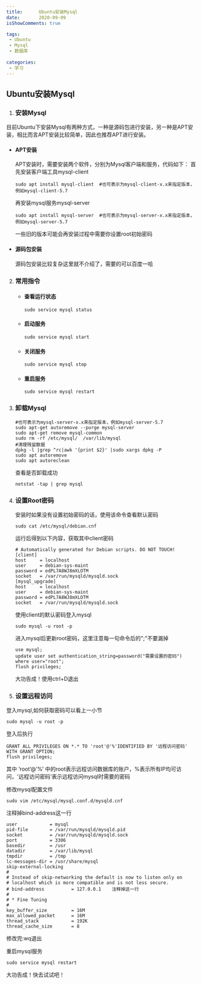 ```yaml
---
title:      Ubuntu安装Mysql
date:       2020-09-09
isShowComments: true

tags:
 - Ubuntu
 - Mysql
 - 数据库
 
categories:
 - 学习
---
```


## Ubuntu安装Mysql

1. ### 安装Mysql

目前Ubuntu下安装Mysql有两种方式，一种是源码包进行安装，另一种是APT安装，相比而言APT安装比较简单，因此也推荐APT进行安装。

- #### APT安装

  APT安装时，需要安装两个软件，分别为Mysql客户端和服务，代码如下：
  首先安装客户端工具mysql-client

  ```shell
  sudo apt install mysql-client  #也可表示为mysql-client-x.x来指定版本，例如mysql-client-5.7
  ```

  再安装mysql服务mysql-server

  ```shell
  sudo apt install mysql-server  #也可表示为mysql-server-x.x来指定版本，例如mysql-server-5.7
  ```

  一些旧的版本可能会再安装过程中需要你设置root初始密码

- #### 源码包安装

  源码包安装比较复杂这里就不介绍了，需要的可以百度一哈



2. ### 常用指令

   - #### 查看运行状态

     ```shell
     sudo service mysql status
     ```

   - #### 启动服务

     ```shell
     sudo service mysql start
     ```

   - #### 关闭服务

     ```shell
     sudo service mysql stop
     ```

   - #### 重启服务

     ```shell
     sudo service mysql restart
     ```




3. ### 卸载Mysql

   ```shell
   #也可表示为mysql-server-x.x来指定版本，例如mysql-server-5.7
   sudo apt-get autoremove --purge mysql-server
   sudo apt-get remove mysql-common
   sudo rm -rf /etc/mysql/  /var/lib/mysql
   #清理残留数据
   dpkg -l |grep ^rc|awk '{print $2}' |sudo xargs dpkg -P  
   sudo apt autoremove
   sudo apt autoreclean
   ```

   查看是否卸载成功

   ```shell
   netstat -tap | grep mysql
   ```




4. ### 	设置Root密码

   安装时如果没有设置初始密码的话，使用该命令查看默认密码

   ```shell
   sudo cat /etc/mysql/debian.cnf
   ```

   运行后得到以下内容，获取其中client密码

   ```shell
   # Automatically generated for Debian scripts. DO NOT TOUCH!
   [client]
   host     = localhost
   user     = debian-sys-maint
   password = edPL7A8WJ8mXLOTM
   socket   = /var/run/mysqld/mysqld.sock
   [mysql_upgrade]
   host     = localhost
   user     = debian-sys-maint
   password = edPL7A8WJ8mXLOTM
   socket   = /var/run/mysqld/mysqld.sock
   ```

   使用client的默认密码登入mysql

   ```shell
   sudo mysql -u root -p
   ```

   进入mysql后更新root密码，这里注意每一句命令后的";"不要漏掉

   ```shell
   use mysql;
   update user set authentication_string=password("需要设置的密码") where user="root";
   flush privileges;
   ```

   大功告成！使用ctrl+D退出



5. ### 设置远程访问
 登入mysql,如何获取密码可以看上一小节

   ```shell
   sudo mysql -u root -p
   ```
   
   登入后执行
   
   ```shell
   GRANT ALL PRIVILEGES ON *.* TO 'root'@'%'IDENTIFIED BY '远程访问密码' WITH GRANT OPTION;
   flush privileges;
   ```
   
   其中 ‘root’@’%’ 中的root表示远程访问数据库的账户，%表示所有IP均可访问，'远程访问密码’表示远程访问mysql时需要的密码
   
   修改mysql配置文件
   
   ```shell
   sudo vim /etc/mysql/mysql.conf.d/mysqld.cnf
   ```
   
   注释掉bind-address这一行
   
   ```shell
   user            = mysql
   pid-file        = /var/run/mysqld/mysqld.pid
   socket          = /var/run/mysqld/mysqld.sock
   port            = 3306
   basedir         = /usr
   datadir         = /var/lib/mysql
   tmpdir          = /tmp
   lc-messages-dir = /usr/share/mysql
   skip-external-locking
   #
   # Instead of skip-networking the default is now to listen only on
   # localhost which is more compatible and is not less secure.
   # bind-address          = 127.0.0.1    注释掉这一行
   #
   # * Fine Tuning
   #
   key_buffer_size         = 16M
   max_allowed_packet      = 16M
   thread_stack            = 192K
   thread_cache_size       = 8
   
   ```
   
   修改完:wq退出
   
   重启mysql服务
   
   ```shell
   sudo service mysql restart
   ```
   
   大功告成！快去试试吧！


